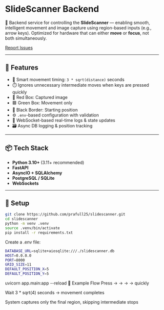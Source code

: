 # SlideScanner Backend

🚀 Backend service for controlling the **SlideScanner** — enabling smooth, intelligent movement and image capture using region-based inputs (e.g., arrow keys). Optimized for hardware that can either **move** or **focus**, not both simultaneously.

[Report Issues](https://github.com/prafull25/slidescanner/issues)

---

## 🔧 Features

- 🧭 Smart movement timing: `3 * sqrt(distance)` seconds
- ⏱️ Ignores unnecessary intermediate moves when keys are pressed quickly
- 🔴 Red Box: Captured image  
- 🟩 Green Box: Movement only  
- 🔲 Black Border: Starting position
- ⚙️ `.env`-based configuration with validation
- 📡 WebSocket-based real-time logs & state updates
- 🗃️ Async DB logging & position tracking

---

## 📦 Tech Stack

- **Python 3.10+** (3.11+ recommended)
- **FastAPI**
- **AsyncIO + SQLAlchemy**
- **PostgreSQL / SQLite**
- **WebSockets**

---

## 🚀 Setup

```bash
git clone https://github.com/prafull25/slidescanner.git
cd slidescanner
python -m venv .venv
source .venv/bin/activate
pip install -r requirements.txt
```
Create a .env file:
``` bash
DATABASE_URL=sqlite+aiosqlite:///./slidescanner.db
HOST=0.0.0.0
PORT=8000
GRID_SIZE=11
DEFAULT_POSITION_X=5
DEFAULT_POSITION_Y=5
```

uvicorn app.main:app --reload
🧪 Example Flow
Press → → → → quickly

Wait 3 * sqrt(4) seconds → movement completes

System captures only the final region, skipping intermediate stops

